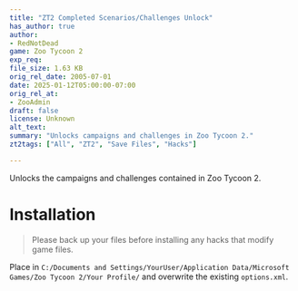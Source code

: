 ```yaml
---
title: "ZT2 Completed Scenarios/Challenges Unlock"
has_author: true
author: 
- RedNotDead
game: Zoo Tycoon 2
exp_req: 
file_size: 1.63 KB
orig_rel_date: 2005-07-01
date: 2025-01-12T05:00:00-07:00
orig_rel_at: 
- ZooAdmin
draft: false
license: Unknown
alt_text: 
summary: "Unlocks campaigns and challenges in Zoo Tycoon 2."
zt2tags: ["All", "ZT2", "Save Files", "Hacks"]

---
```

Unlocks the campaigns and challenges contained in Zoo Tycoon 2.  

# Installation

> Please back up your files before installing any hacks that modify game files.

Place in `C:/Documents and Settings/YourUser/Application Data/Microsoft Games/Zoo Tycoon 2/Your Profile/` and overwrite the existing `options.xml`.
